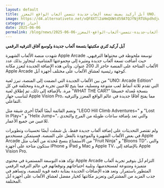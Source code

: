 ```yaml
---
layout: default
title: آبل آركيد يضيف تسعة ألعاب جديدة تتضمن ألعاب الواقع المعزز UNO.
image: https://d4.alternativeto.net/xQF8XTl2aHmQUWtd59ATQJfNjRTUkpdhdjwHh866Db4/rs:fill:1520:760:0/g:ce:0:0/YWJzOi8vZGlzdC9jb250ZW50LzE3NDkxNDAzNDAzMDcucG5n.png
category: أخبار
date: 2025-06-06
permalink: /blog/news/2025-06-06-آبل-آركيد-يضيف-تسعة-ألعاب-جديدة-تتضمن-ألعاب-الواقع-المعزز-uno/
---
```


**آبل آركيد تُثري مكتبتها بتسعة ألعاب جديدة وتُوسع آفاق الترفيه الرقمي**

شهدت منصة الألعاب الشهيرة Apple Arcade توسعة ملحوظة في محتواها الترفيهي، حيث أضافت تسعة ألعاب جديدة ومثيرة إلى مجموعتها المتنامية، ليتجاوز بذلك عدد الألعاب المتاحة على المنصة حاجز الـ 200 عنوان. وتأتي هذه الإضافة الجديدة لتعزز مكانة Apple Arcade كوجهة رئيسية لعشاق الألعاب على مختلف أجهزة آبل.

من بين الألعاب الجديدة التي انضمت إلى المنصة، تبرز لعبة "UNO: Arcade Edition" التي تقدم ثلاثة أنماط لعب متنوعة ومسلية، مما يتيح للاعبين تجربة فريدة ومختلفة في كل مرة. بالإضافة إلى ذلك، تم إطلاق لعبة "WHAT THE CAR?" بنسخة مُعدلة خصيصًا لتناسب جهاز Apple Vision Pro، مما يفتح آفاقًا جديدة في عالم الواقع المعزز والترفيه التفاعلي.

وتضم القائمة أيضًا ألعابًا أخرى شيقة مثل "LEGO Hill Climb Adventures+" و "Lost in Play+" و "Helix Jump+"، والتي تعد بإضافة ساعات طويلة من المرح والتحدي للاعبين من جميع الأعمار.

ولم تقتصر التحديثات على إضافة ألعاب جديدة فقط، بل شملت أيضًا تحسينات وتطويرات في بعض الألعاب الشهيرة والموجودة بالفعل على المنصة. فسيتمكن مستخدمو Apple Arcade من الاستمتاع بنسخ مُحدثة من ألعاب مثل "Fruit Ninja" و "Bloons TD"، والتي ستكون متاحة على أجهزة iPhone و iPad و Mac و Apple TV، بالإضافة إلى Apple Vision Pro.

تؤكد هذه التوسعة المستمرة في محتوى Apple Arcade التزام آبل بتوفير تجربة ألعاب متميزة ومتنوعة لمستخدميها، وتلبية احتياجاتهم وتوقعاتهم في عالم الترفيه الرقمي المتطور باستمرار. وتعد هذه الإضافات الجديدة بمثابة دفعة قوية للمنصة، وتساهم في جذب المزيد من المشتركين وتعزيز مكانتها كخيار مفضل لعشاق الألعاب على أجهزة آبل المختلفة.
